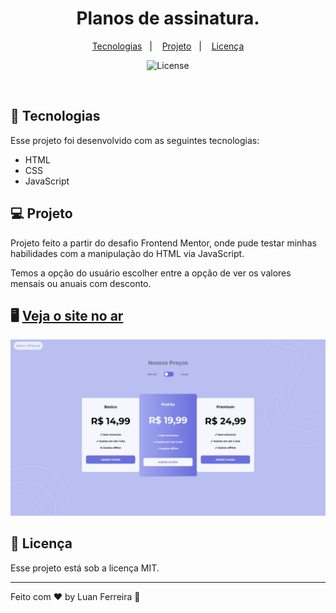 <h1 align="center"> Planos de assinatura. </h1>

<p align="center">
  <a href="#-tecnologias">Tecnologias</a>&nbsp;&nbsp;&nbsp;|&nbsp;&nbsp;&nbsp;
  <a href="#-projeto">Projeto</a>&nbsp;&nbsp;&nbsp;|&nbsp;&nbsp;&nbsp;
  <a href="#memo-licença">Licença</a>
</p>

<p align="center">
  <img alt="License" src="https://img.shields.io/static/v1?label=license&message=MIT&color=49AA26&labelColor=000000">
</p>

<br>

## 🚀 Tecnologias

Esse projeto foi desenvolvido com as seguintes tecnologias:

- HTML
- CSS
- JavaScript

## 💻 Projeto
 
 Projeto feito a partir do desafio Frontend Mentor, onde pude testar minhas habilidades com a manipulação do HTML via JavaScript.

 Temos a opção do usuário escolher entre a opção de ver os valores mensais ou anuais com desconto.

## 🖥️ [Veja o site no ar](https://rfluan.github.io/portfolio/)
![foto](./.github/capa.jpg)

## :memo: Licença

Esse projeto está sob a licença MIT.

---

Feito com ♥ by Luan Ferreira :wave:
